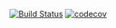 [![Build Status](https://travis-ci.org/StanislavEsin/estanislav.svg?branch=master)](https://travis-ci.org/StanislavEsin/estanislav)
[![codecov](https://codecov.io/gh/StanislavEsin/estanislav/branch/master/graph/badge.svg)](https://codecov.io/gh/StanislavEsin/estanislav)
